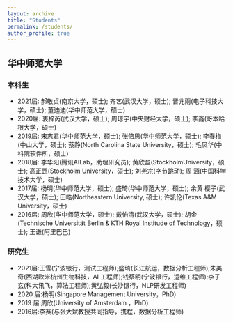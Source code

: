 ```yaml
---
layout: archive
title: "Students"
permalink: /students/
author_profile: true
---
```


## 华中师范大学
### 本科生

- 2021届: 郝敬贞(南京大学，硕士); 齐艺(武汉大学，硕士); 晋兆雨(电子科技大学，硕士); 董迪迪(华中师范大学，硕士)
- 2020届: 衷梓芮(武汉大学，硕士); 周琼宇(中央财经大学，硕士); 李鑫(哥本哈根大学，硕士)
- 2019届: 宋志君(华中师范大学，硕士); 张倍思(华中师范大学，硕士); 李春梅(中山大学，硕士); 蔡静(North Carolina State University，硕士); 毛凤华(中科院软件所，硕士)
- 2018届: 李华阳(腾讯AILab，助理研究员); 黄欣盈(StockholmUniversity，硕士); 高正罡(Stockholm University，硕士); 刘尧宗(字节跳动); 周 涵(中国科学技术大学，硕士)
- 2017届: 杨明(华中师范大学，硕士); 盛琦(华中师范大学，硕士); 余黄 樱子(武汉大学，硕士); 田皓(Northeastern University, 硕士); 许凯伦(Texas A&M University，硕士)
- 2016届: 周欣(华中师范大学，硕士); 戴怡清(武汉大学，硕士); 胡金 (Technische Universität Berlin & KTH Royal Institude of Technology，硕士); 王谦(阿里巴巴)

### 研究生

- 2021届:王雪(宁波银行，测试工程师);盛琦(长江航运，数据分析工程师);朱美奇(西湖欧米杭州生物科技，AI 工程师);钱蔡明(宁波银行，运维工程师);李子玄(科大讯飞，算法工程师);黄弘毅(长沙银行，NLP研发工程师)
- 2020 届:杨明(Singapore Management University，PhD)
- 2019 届:周欣(University of Amsterdam ，PhD)
-  2016届:李赛(与张大斌教授共同指导，携程，数据分析工程师)

